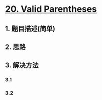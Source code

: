 # [20. Valid Parentheses](https://leetcode-cn.com/problems/valid-parentheses/)

## 1. 题目描述(简单)

## 2. 思路

## 3. 解决方法

### 3.1 


### 3.2



